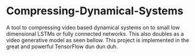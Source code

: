 # Compressing-Dynamical-Systems
A tool to compressing video based dynamical systems on to small low dimensional LSTMs or fully connected networks. This also doubles as a video generative model as seen bellow. This project is implemented in the great and powerful TensorFlow dun dun duh.
